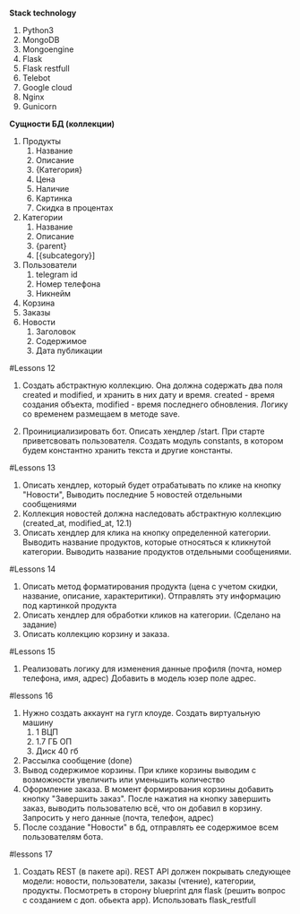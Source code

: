 **Stack technology**
1) Python3
2) MongoDB
3) Mongoengine
4) Flask
5) Flask restfull
6) Telebot
7) Google cloud
8) Nginx
9) Gunicorn

**Сущности БД (коллекции)**
1) Продукты
   1. Название
   2. Описание
   3. {Категория}
   4. Цена
   5. Наличие
   6. Картинка
   7. Скидка в процентах
2) Категории
    1. Название
    2. Описание
    3. {parent}
    4. [{subcategory}]
3) Пользователи
    1. telegram id
    2. Номер телефона
    3. Никнейм
4) Корзина 
5) Заказы 
6) Новости
    1. Заголовок
    2. Содержимое
    3. Дата публикации


#Lessons 12
1) Создать абстрактную коллекцию. Она должна содержать два поля created и modified, и хранить в них дату и время. created - время создания объекта,
   modified - время последнего обновления. Логику со временем размещаем в методе save.
   
2) Проинициализировать бот. Описать хендлер /start. 
   При старте приветсвовать пользователя. Создать модуль constants, 
   в котором будем константно хранить текста и другие константы.
   
#Lessons 13
1) Описать хендлер, который будет отрабатывать по клике на кнопку "Новости", Выводить 
   последние 5 новостей отдельными сообщениями
2) Коллекция новостей должна наследовать абстрактную коллекцию (created_at, modified_at, 12.1)
3) Описать хендлер для клика на кнопку определенной категории. Выводить название продуктов, которые
относяться к кликнутой категории. Выводить название продуктов отдельными сообщениями.
   
#Lessons 14
1) Описать метод форматирования продукта (цена с учетом скидки, название, описание, характеритики). Отправлять
   эту информацию под картинкой продукта
2) Описать хендлер для обработки кликов на категории. (Сделано на задание)
3) Описать коллекцию корзину и заказа.

#Lessons 15
1) Реализовать логику для изменения данные профиля (почта, номер телефона, имя, адрес)
Добавить в модель юзер поле адрес. 
   
#lessons 16
1) Нужно создать аккаунт на гугл клоуде. Создать виртуальную машину
   1. 1 ВЦП
   2. 1.7 ГБ ОП
   3. Диск 40 гб
2) Рассылка сообщение (done)
3) Вывод содержимое корзины. При клике корзины выводим с возможности увеличить
или уменьшить количество
4) Оформление заказа. В момент формирования корзины добавить кнопку "Завершить заказ".
После нажатия на кнопку завершить заказ, выводить пользователю всё, что он добавил в корзину.
Запросить у него данные (почта, телефон, адрес)
5) После создание "Новости" в бд, отправлять ее содержимое всем пользователям бота.

#lessons 17
1) Создать REST (в пакете api). REST API должен покрывать следующее модели:
новости, пользователи, заказы (чтение), категории, продукты. Посмотреть в сторонy
blueprint для flask (решить вопрос с созданием с доп. обьекта app).
Использовать flask_restfull